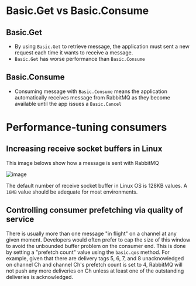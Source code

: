# Basic.Get vs Basic.Consume 
## Basic.Get 
* By using `Basic.Get` to retrieve message, the application must sent a new request each time it wants to receive a message. 
* `Basic.Get` has worse performance than `Basic.Consume`

## Basic.Consume
* Consuming message with `Basic.Consume` means the application automatically receives message from RabbitMQ as they become available until the app issues a `Basic.Cancel`

# Performance-tuning consumers
## Increasing receive socket buffers in Linux 
This image belows show how a message is sent with RabbitMQ 

![image](https://learning.oreilly.com/library/view/rabbitmq-in-depth/9781617291005/05fig06_alt.jpg)

The default number of receive socket buffer in Linux OS is 128KB values. A `16MB` value should be adequate for most environments. 

## Controlling consumer prefetching via quality of service 
There is usually more than one message "in flight" on a channel at any given moment. Developers would often prefer to cap the size of this window to avoid the unbounded buffer problem on the consumer end. This is done by setting a "prefetch count" value using the `basic.qos` method.
For example, given that there are delivery tags 5, 6, 7, and 8 unacknowledged on channel Ch and channel Ch's prefetch count is set to 4, RabbitMQ will not push any more deliveries on Ch unless at least one of the outstanding deliveries is acknowledged.
